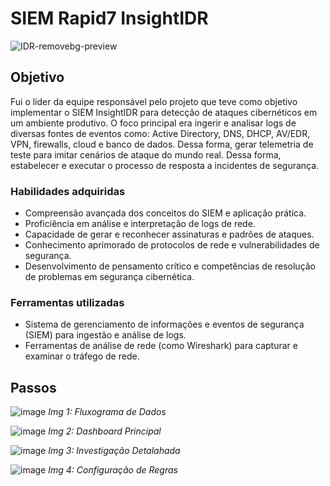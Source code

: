 # SIEM Rapid7 InsightIDR

![IDR-removebg-preview](https://github.com/celsofalcao/insightidr/assets/162662857/77bc87c7-f5b7-4cf1-b162-ce083b9f345a)



## Objetivo

Fui o líder da equipe responsável pelo projeto que teve como objetivo implementar o SIEM InsightIDR para detecção de ataques cibernéticos em um ambiente produtivo. 
O foco principal era ingerir e analisar logs de diversas fontes de eventos como: Active Directory, DNS, DHCP, AV/EDR, VPN, firewalls, cloud e banco de dados. Dessa forma, gerar telemetria de teste para imitar cenários de ataque do mundo real. Dessa forma, estabelecer e executar o processo de resposta a incidentes de segurança.

### Habilidades adquiridas

- Compreensão avançada dos conceitos do SIEM e aplicação prática.
- Proficiência em análise e interpretação de logs de rede.
- Capacidade de gerar e reconhecer assinaturas e padrões de ataques.
- Conhecimento aprimorado de protocolos de rede e vulnerabilidades de segurança.
- Desenvolvimento de pensamento crítico e competências de resolução de problemas em segurança cibernética.

### Ferramentas utilizadas

- Sistema de gerenciamento de informações e eventos de segurança (SIEM) para ingestão e análise de logs.
- Ferramentas de análise de rede (como Wireshark) para capturar e examinar o tráfego de rede.


## Passos

![image](https://github.com/celsofalcao/insightidr/assets/162662857/6355eb0b-afa8-4fbd-8288-4093747d0dbb)
*Img 1: Fluxograma de Dados*

![image](https://github.com/celsofalcao/insightidr/assets/162662857/926cff94-9054-4d1a-9dd5-0d1810f87586)
*Img 2: Dashboard Principal*

![image](https://github.com/celsofalcao/insightidr/assets/162662857/88b3b267-1caf-43f4-93ed-457025e9da65)
*Img 3: Investigação Detalahada*

![image](https://github.com/celsofalcao/insightidr/assets/162662857/a7c414a8-a240-4c22-be71-b154f22c381f)
*Img 4: Configuração de Regras*
